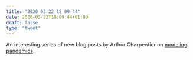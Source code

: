 ```yaml
---
title: "2020 03 22 18 09 44"
date: 2020-03-22T18:09:44+01:00
draft: false
type: "tweet"
---
```


An interesting series of new blog posts by Arthur Charpentier on [modeling pandemics](https://freakonometrics.hypotheses.org/60482).
